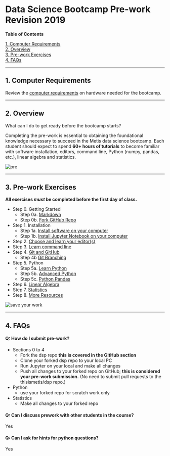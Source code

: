 # Data Science Bootcamp Pre-work Revision 2019

**Table of Contents**

[1. Computer Requirements](#section-a)  
[2. Overview](#section-b)  
[3. Pre-work Exercises](#section-c)  
[4. FAQs](#section-d)  

---

## <a name="section-a"></a>1.  Computer Requirements

Review the [computer requirements](resources/computer_requirements.md) on hardware needed for the bootcamp.  

---

## <a name="section-b"></a>2.  Overview

What can I do to get ready before the bootcamp starts?

Completing the pre-work is essential to obtaining the foundational knowledge necessary to succeed in the Metis data science bootcamp.  Each student should expect to spend **60+ hours of tutorials** to become familiar with software installation, editors, command line, Python (numpy, pandas, etc.), linear algebra and statistics.  

![pre](img/prep2.png)  

---

## <a name="section-c"></a>3.  Pre-work Exercises

**All exercises _must_ be completed before the first day of class.**

- Step 0.  Getting Started
    - Step 0a. [Markdown](lessons/markdown) 
    - Step 0b. [Fork GitHub Repo](lessons/git_fork)
- Step 1.  Installation  
    - Step 1a. [Install software on your computer](lessons/install)  
    - Step 1b. [Install Jupyter Notebook on your computer](lessons/install_jupyter)  
- Step 2. [Choose and learn your editor(s)](lessons/editors)
- Step 3. [Learn command line](lessons/command_line)  
- Step 4. [Git and GitHub](lessons/git_intro)
    - Step 4b [Git Branching](lessons/git_branches)
- Step 5. Python  
    - Step 5a. [Learn Python](lessons/python_intro)  
    - Step 5b. [Advanced Python](lessons/python_advanced)  
    - Step 5c. [Python Pandas](lessons/pandas_intro)  
- Step 6. [Linear Algebra](lessons/linear_algebra)
- Step 7. [Statistics](lessons/statistics)
- Step 8. [More Resources](lessons/more_resources)

![save your work](img/save_your_work.png)

---

## <a name="section-d"></a>4.  FAQs

#### Q:  How do I submit pre-work?  
* Sections 0 to 4
  * Fork the dsp repo **this is covered in the GitHub section**
  * Clone your forked dsp repo to your local PC 
  * Run Jupyter on your local and make all changes
  * Push all changes to your forked repo on GitHub; **this is considered your pre-work submission.**  (No need to submit pull requests to the thisismetis/dsp repo.)
* Python
  * use your forked repo for scratch work only
* Statistics
  * Make all changes to your forked repo

#### Q:  Can I discuss prework with other students in the course?
Yes

#### Q:  Can I ask for hints for python questions?
Yes

